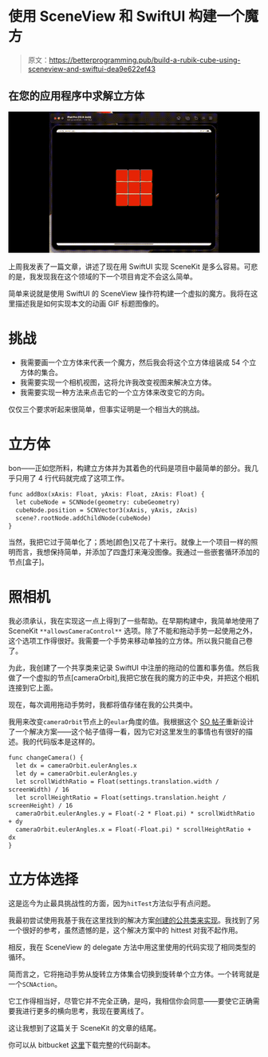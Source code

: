 # 使用 SceneView 和 SwiftUI 构建一个魔方

> 原文：<https://betterprogramming.pub/build-a-rubik-cube-using-sceneview-and-swiftui-dea9e622ef43>

## 在您的应用程序中求解立方体

![](img/1796e7bcbb15c5148e9c12bb0d0df0fe.png)

上周我发表了一篇文章，讲述了现在用 SwiftUI 实现 SceneKit 是多么容易。可悲的是，我发现我在这个领域的下一个项目肯定不会这么简单。

简单来说就是使用 SwiftUI 的 SceneView 操作符构建一个虚拟的魔方。我将在这里描述我是如何实现本文的动画 GIF 标题图像的。

# 挑战

*   我需要画一个立方体来代表一个魔方，然后我会将这个立方体组装成 54 个立方体的集合。
*   我需要实现一个相机视图，这将允许我改变视图来解决立方体。
*   我需要实现一种方法来点击它的一个立方体来改变它的方向。

仅仅三个要求听起来很简单，但事实证明是一个相当大的挑战。

# 立方体

bon——正如您所料，构建立方体并为其着色的代码是项目中最简单的部分。我几乎只用了 4 行代码就完成了这项工作。

```
func addBox(xAxis: Float, yAxis: Float, zAxis: Float) {
  let cubeNode = SCNNode(geometry: cubeGeometry)
  cubeNode.position = SCNVector3(xAxis, yAxis, zAxis)
  scene?.rootNode.addChildNode(cubeNode)
}
```

当然，我把它过于简单化了；质地[颜色]又花了十来行。就像上一个项目一样的照明而言，我想保持简单，并添加了四盏灯来淹没图像。我通过一些嵌套循环添加的节点[盒子]。

# 照相机

我必须承认，我在实现这一点上得到了一些帮助。在早期构建中，我简单地使用了 SceneKit `**allowsCameraControl**` 选项。除了不能和拖动手势一起使用之外，这个选项工作得很好。我需要一个手势来移动单独的立方体。所以我只能自己卷了。

为此，我创建了一个共享类来记录 SwiftUI 中注册的拖动的位置和事务值。然后我做了一个虚拟的节点[cameraOrbit],我把它放在我的魔方的正中央，并把这个相机连接到它上面。

现在，每次调用拖动手势时，我都将值存储在我的公共类中。

我用来改变`cameraOrbit`节点上的`eular`角度的值。我根据这个 [SO 帖子](https://stackoverflow.com/questions/25654772/rotate-scncamera-node-looking-at-an-object-around-an-imaginary-sphere/25674762#25674762)重新设计了一个解决方案——这个帖子值得一看，因为它对这里发生的事情也有很好的描述。我的代码版本是这样的。

```
func changeCamera() {
  let dx = cameraOrbit.eulerAngles.x
  let dy = cameraOrbit.eulerAngles.y
  let scrollWidthRatio = Float(settings.translation.width / screenWidth) / 16
  let scrollHeightRatio = Float(settings.translation.height / screenHeight) / 16
  cameraOrbit.eulerAngles.y = Float(-2 * Float.pi) * scrollWidthRatio + dy
  cameraOrbit.eulerAngles.x = Float(-Float.pi) * scrollHeightRatio + dx
}
```

# 立方体选择

这是迄今为止最具挑战性的方面，因为`hitTest`方法似乎有点问题。

我最初尝试使用我基于我在这里找到的解决方案[创建的公共类来实现](https://github.com/Thunor/HitTestApp?ref=iosexample.com)。我找到了另一个很好的参考，虽然遗憾的是，这个解决方案中的 hittest 对我不起作用。

相反，我在 SceneView 的 delegate 方法中用这里使用的代码实现了相同类型的循环。

简而言之，它将拖动手势从旋转立方体集合切换到旋转单个立方体。一个转弯就是一个`SCNAction`。

它工作得相当好，尽管它并不完全正确，是吗，我相信你会同意——要使它正确需要我进行更多的横向思考，我现在要离线了。

这让我想到了这篇关于 SceneKit 的文章的结尾。

你可以从 bitbucket [这里](https://bitbucket.org/wizard1066/scenekits/commits/6082b58451cc307fa128a57a46d8ca8bd3d7c326)下载完整的代码副本。